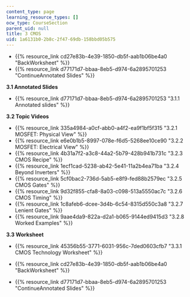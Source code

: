 ```yaml
---
content_type: page
learning_resource_types: []
ocw_type: CourseSection
parent_uid: null
title: 3 CMOS
uid: 1a6131b0-2b8c-2f47-69db-158bbd05b575
---
```


*   {{% resource_link cd27e83b-4e39-1850-db5f-aab1b06be4a0 "BackWorksheet" %}}
*   {{% resource_link d77171d7-bbaa-8eb5-d974-6a2895701253 "ContinueAnnotated Slides" %}}

**3.1 Annotated Slides**

*   {{% resource_link d77171d7-bbaa-8eb5-d974-6a2895701253 "3.1.1 Annotated slides" %}}

**3.2 Topic Videos**

*   {{% resource_link 335a4984-a0cf-abb0-a4f2-ea9f1bf5f315 "3.2.1 MOSFET: Physical View" %}}
*   {{% resource_link e6e0b1b5-8997-078e-f6d5-5268ee10ce90 "3.2.2 MOSFET: Electrical View" %}}
*   {{% resource_link 4b31a7f2-a3c8-44a2-5b79-428b941b731c "3.2.3 CMOS Recipe" %}}
*   {{% resource_link 1ecf1cad-5238-ab42-5e41-11a2b4ea71ba "3.2.4 Beyond Inverters" %}}
*   {{% resource_link 5cf0bac2-736d-5ab5-e8f9-fed88b2579ec "3.2.5 CMOS Gates" %}}
*   {{% resource_link 9d32f855-cfa8-8a03-c098-513a5550ac7c "3.2.6 CMOS Timing" %}}
*   {{% resource_link 1c8afeb6-dcee-3d4b-6c54-8315d550c3a8 "3.2.7 Lenient Gates" %}}
*   {{% resource_link 9aae4da9-822a-d2a1-b065-9144ed9415d3 "3.2.8 Worked Examples" %}}

**3.3 Worksheet**

*   {{% resource_link 45356b55-3771-6031-956c-7ded0603cfb7 "3.3.1 CMOS Technology Worksheet" %}}

*   {{% resource_link cd27e83b-4e39-1850-db5f-aab1b06be4a0 "BackWorksheet" %}}
*   {{% resource_link d77171d7-bbaa-8eb5-d974-6a2895701253 "ContinueAnnotated Slides" %}}